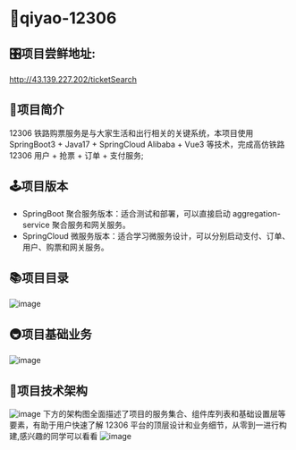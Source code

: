 # 🚀qiyao-12306
## 🎛️项目尝鲜地址: 
http://43.139.227.202/ticketSearch
## 📓项目简介
12306 铁路购票服务是与大家生活和出行相关的关键系统，本项目使用 SpringBoot3 + Java17 + SpringCloud Alibaba + Vue3 等技术，完成高仿铁路 12306 用户 + 抢票 + 订单 + 支付服务;
## 🕹️项目版本
<ul>
  <li>SpringBoot 聚合服务版本：适合测试和部署，可以直接启动 aggregation-service 聚合服务和网关服务。</li>
  <li>SpringCloud 微服务版本：适合学习微服务设计，可以分别启动支付、订单、用户、购票和网关服务。</li>
</ul>

## 📚项目目录
![image](https://github.com/DIDA-lJ/qiyao-12306/assets/97254796/9701d28c-2472-4790-88e5-6f2369acd9fe)

## 🚇项目基础业务
![image](https://github.com/DIDA-lJ/qiyao-12306/assets/97254796/04cfb47e-5a3b-4105-a5ae-f8602bbdd62e)


## 🔭项目技术架构
![image](https://github.com/DIDA-lJ/qiyao-12306/assets/97254796/a4d01b1e-8bfc-47f4-b4a3-27a63e21f5e7)
下方的架构图全面描述了项目的服务集合、组件库列表和基础设置层等要素，有助于用户快速了解 12306 平台的顶层设计和业务细节，从零到一进行构建,感兴趣的同学可以看看
![image](https://github.com/DIDA-lJ/qiyao-12306/assets/97254796/91091c80-04dc-4b71-928f-ca9e88e572f6)
